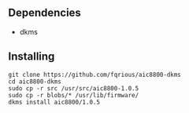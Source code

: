 ## Dependencies 
 - dkms

## Installing
```shell
git clone https://github.com/fqrious/aic8800-dkms
cd aic8800-dkms
sudo cp -r src /usr/src/aic8800-1.0.5
sudo cp -r blobs/* /usr/lib/firmware/
dkms install aic8800/1.0.5
```
